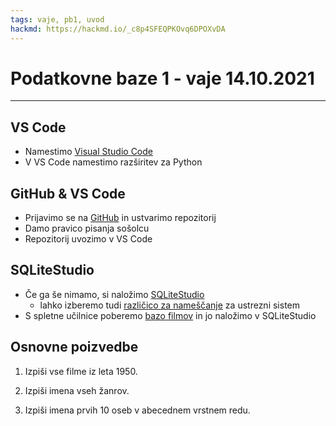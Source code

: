 ```yaml
---
tags: vaje, pb1, uvod
hackmd: https://hackmd.io/_c8p4SFEQPKOvq6DPOXvDA
---
```

# Podatkovne baze 1 - vaje 14.10.2021

---

## VS Code

* Namestimo [Visual Studio Code](https://code.visualstudio.com/)
* V VS Code namestimo razširitev za Python

## GitHub & VS Code

* Prijavimo se na [GitHub](https://github.com) in ustvarimo repozitorij
* Damo pravico pisanja sošolcu
* Repozitorij uvozimo v VS Code

## SQLiteStudio

* Če ga še nimamo, si naložimo [SQLiteStudio](https://sqlitestudio.pl/)
    - lahko izberemo tudi [različico za nameščanje](https://github.com/pawelsalawa/sqlitestudio/releases) za ustrezni sistem
* S spletne učilnice poberemo [bazo filmov](https://ucilnica.fmf.uni-lj.si/mod/resource/view.php?id=33636) in jo naložimo v SQLiteStudio

## Osnovne poizvedbe

1. Izpiši vse filme iz leta 1950.

2. Izpiši imena vseh žanrov.

3. Izpiši imena prvih 10 oseb v abecednem vrstnem redu.

